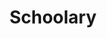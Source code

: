 ---
description: 帮同学们记住有几节课要上，在哪里上。
layout: post
results:
- primaryGenreName: Education
  version: '1.0'
  artworkUrl100: http://a38.phobos.apple.com/us/r30/Purple4/v4/de/50/a1/de50a135-ee3f-baef-d909-afc2fea11f9f/mzl.eclaypcw.png
  trackViewUrl: https://itunes.apple.com/cn/app/schoolary/id909898140?mt=8&uo=4
  artworkUrl60: http://a853.phobos.apple.com/us/r30/Purple1/v4/c6/11/87/c611879b-5fb6-c6f9-e072-504750939a09/AppIcon60x60_2x.png
  minimumOsVersion: '7.0'
  sellerName: Danil Gontovnik
  supportedDevices:
  - iPadThirdGen4G
  - iPodTouchFifthGen
  - iPadFourthGen
  - iPhone4S
  - iPadMini
  - iPadThirdGen
  - iPadMini4G
  - iPhone5s
  - iPad2Wifi
  - iPadFourthGen4G
  - iPad23G
  - iPhone5
  - iPhone5c
  - iPhone4
  genres:
  - 教育
  - 效率
  trackName: Schoolary
  description: 'Every student faces a problem that he forgets his timetable
    and location where lecture takes place. With the help of Schoolary you
    will be able to access your timetable with just few clicks!

    Simple interface with an amazing user experience:

    - Add or remove period with one swipe;

    - Access period settings with one swipe;

    - Add or remove subject with one swipe;

    - Copy and paste subject with only two clicks.'
  price: 0
  trackId: 909898140
  releaseDate: '2014-09-07T00:57:17Z'
  screenshotUrls:
  - http://a4.mzstatic.com/us/r30/Purple5/v4/ef/31/79/ef3179be-3ea0-0b67-e542-82de12c079ed/screen1136x1136.jpeg
  - http://a1.mzstatic.com/us/r30/Purple3/v4/80/6b/30/806b30a0-a67c-7c1b-81a6-5040974528c3/screen1136x1136.jpeg
  - http://a1.mzstatic.com/us/r30/Purple1/v4/22/e2/44/22e24499-1915-7bab-ee64-b16be684af11/screen1136x1136.jpeg
  - http://a5.mzstatic.com/us/r30/Purple5/v4/de/03/2e/de032ecc-21fd-3bba-b8ee-b1f3dca9bdcf/screen1136x1136.jpeg
  artistViewUrl: https://itunes.apple.com/cn/artist/danil-gontovnik/id867594179?uo=4
  primaryGenreId: 6017
  kind: software
  fileSizeBytes: '859577'
  bundleId: com.dd.schoolary
  trackContentRating: 4+
  artistName: Danil Gontovnik
  trackCensoredName: Schoolary
  isGameCenterEnabled: false
  contentAdvisoryRating: 4+
  languageCodesISO2A:
  - EN
  features:
  - iosUniversal
  wrapperType: software
  artworkUrl512: http://a38.phobos.apple.com/us/r30/Purple4/v4/de/50/a1/de50a135-ee3f-baef-d909-afc2fea11f9f/mzl.eclaypcw.png
  formattedPrice: 免费
  artistId: 867594179
  genreIds:
  - '6017'
  - '6007'
  currency: CNY
  ipadScreenshotUrls:
  - http://a4.mzstatic.com/us/r30/Purple3/v4/9c/63/68/9c636883-8e95-817c-96fd-fdac085f3732/screen480x480.jpeg
  - http://a3.mzstatic.com/us/r30/Purple1/v4/d4/ca/2e/d4ca2ede-a052-797e-dcd4-286816c5e8d2/screen480x480.jpeg
  - http://a2.mzstatic.com/us/r30/Purple4/v4/de/d3/a2/ded3a2d0-dae8-a6be-c881-54e6f381a262/screen480x480.jpeg
  - http://a3.mzstatic.com/us/r30/Purple5/v4/73/f4/5d/73f45dae-e364-b86d-b216-7a26e4771879/screen480x480.jpeg
category: 教育
tags: tag1
resultCount: 1
title: Schoolary

---